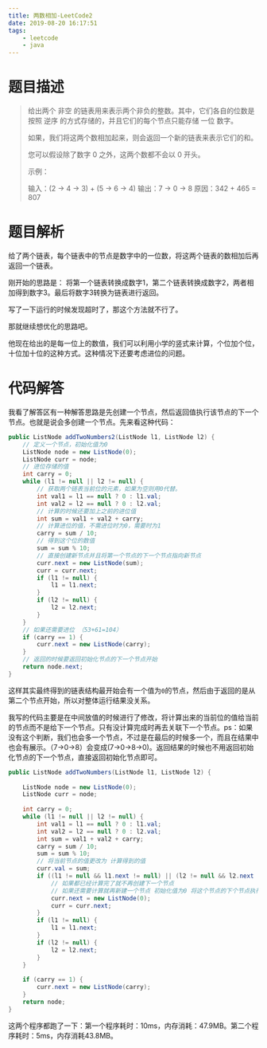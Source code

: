 ```yaml
---
title: 两数相加-LeetCode2
date: 2019-08-20 16:17:51
tags: 
	- leetcode
	- java
---
```


# 题目描述

>给出两个 非空 的链表用来表示两个非负的整数。其中，它们各自的位数是按照 逆序 的方式存储的，并且它们的每个节点只能存储 一位 数字。
>
>如果，我们将这两个数相加起来，则会返回一个新的链表来表示它们的和。
>
>您可以假设除了数字 0 之外，这两个数都不会以 0 开头。
>
>示例：
>
>输入：(2 -> 4 -> 3) + (5 -> 6 -> 4)
>输出：7 -> 0 -> 8
>原因：342 + 465 = 807

<!--more-->

# 题目解析

给了两个链表，每个链表中的节点是数字中的一位数，将这两个链表的数相加后再返回一个链表。  

刚开始的思路是： 将第一个链表转换成数字1，第二个链表转换成数字2，两者相加得到数字3。最后将数字3转换为链表进行返回。  

写了一下运行的时候发现超时了，那这个方法就不行了。  

那就继续想优化的思路吧。  

他现在给出的是每一位上的数值，我们可以利用小学的竖式来计算，个位加个位，十位加十位的这种方式。这种情况下还要考虑进位的问题。

<!--more-->

# 代码解答

我看了解答区有一种解答思路是先创建一个节点，然后返回值执行该节点的下一个节点。也就是说会多创建一个节点。先来看这种代码：

```java
public ListNode addTwoNumbers2(ListNode l1, ListNode l2) {
   	// 定义一个节点，初始化值为0
    ListNode node = new ListNode(0);
    ListNode curr = node;
    // 进位存储的值
    int carry = 0;
    while (l1 != null || l2 != null) {
        // 获取两个链表当前位的元素，如果为空则用0代替。
        int val1 = l1 == null ? 0 : l1.val;
        int val2 = l2 == null ? 0 : l2.val;
        // 计算的时候还要加上之前的进位值
        int sum = val1 + val2 + carry;
        // 计算进位的值，不需进位时为0，需要时为1
        carry = sum / 10;
        // 得到这个位的数值
        sum = sum % 10;
        // 直接创建新节点并且将第一个节点的下一个节点指向新节点
        curr.next = new ListNode(sum);
        curr = curr.next;
        if (l1 != null) {
            l1 = l1.next;
        }
        if (l2 != null) {
            l2 = l2.next;
        }
    }
    // 如果还需要进位 （53+61=104）
    if (carry == 1) {
        curr.next = new ListNode(carry);
    }
	// 返回的时候要返回初始化节点的下一个节点开始
    return node.next;
}
```

这样其实最终得到的链表结构最开始会有一个值为`0`的节点，然后由于返回的是从第二个节点开始，所以对整体运行结果没关系。   

我写的代码主要是在中间放值的时候进行了修改，将计算出来的当前位的值给当前的节点而不是给下一个节点。只有没计算完成时再去关联下一个节点。ps：如果没有这个判断，我们也会多一个节点，不过是在最后的时候多一个，而且在结果中也会有展示。（7->0->8）会变成(7->0->8->0)。返回结果的时候也不用返回初始化节点的下一个节点，直接返回初始化节点即可。

```java
public ListNode addTwoNumbers(ListNode l1, ListNode l2) {
    
    ListNode node = new ListNode(0);
    ListNode curr = node;
    
    int carry = 0;
    while (l1 != null || l2 != null) { 
        int val1 = l1 == null ? 0 : l1.val;
        int val2 = l2 == null ? 0 : l2.val;
        int sum = val1 + val2 + carry;
        carry = sum / 10;
        sum = sum % 10;
		// 将当前节点的值更改为 计算得到的值
        curr.val = sum;
        if ((l1 != null && l1.next != null) || (l2 != null && l2.next != null)) {
            // 如果都已经计算完了就不再创建下一个节点
            // 如果还需要计算就再新建一个节点 初始化值为0 将这个节点的下个节点执行这个新节点，再将当前操作的节点替换为新建的节点
            curr.next = new ListNode(0);
            curr = curr.next;
        }
        if (l1 != null) {
            l1 = l1.next;
        }
        if (l2 != null) {
            l2 = l2.next;
        }
    }
    
    if (carry == 1) {
        curr.next = new ListNode(carry);
    }
    return node;
}
```

这两个程序都跑了一下：第一个程序耗时：10ms，内存消耗：47.9MB。第二个程序耗时：5ms，内存消耗43.8MB。